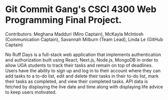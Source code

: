 Git Commit Gang's CSCI 4300 Web Programming Final Project. 
===

Contributors:
Meghana Madduri (Miro Captain),
McKayla McIntosh (Communication Captain),
Savannah Milburn (Team Lead),
Linda Le (GitHub Captain)

No Ruff Days is a full-stack web application that implements authentication and authorization built using React, Next.js, Node.js, MongoDB in order to allow UGA students to track their tasks and remain on top of deadlines. Users have the ability to sign up and log in to their account where they can add tasks to a to-do list, edit and delete their tasks in their to-do list, mark their tasks as completed, and view their completed tasks. API data is fetched by displaying the live date and time along with displaying life advice to keep users motivated.